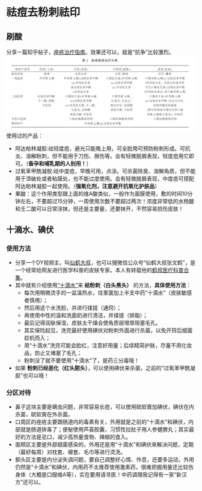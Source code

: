 # 祛痘去粉刺祛印

## 刷酸

分享一篇知乎帖子，[痤疮治疗指南](https://zhuanlan.zhihu.com/p/114453335)。效果还可以，就是“抗争”比较激烈。  
![痤疮分级推荐治疗方案见表](./img/qudou.jpg)  
使用过的产品：

- 阿达帕林凝胶:祛轻度痘，避光只能晚上用，可全脸用可预防粉刺形成。可抗炎、溶解粉刺，但不能用于刀伤、擦伤等。会有轻微脱屑表现，轻度痘用它即可。（**备孕和哺乳期的人别用！**）
- 过氧苯甲酰凝胶:祛中度痘，早晚可用，点涂。可杀菌除臭、溶解角质，但不能用于溃破处或者粘膜处，也不能过度使用。会有轻微脱屑表现，中度痘可搭配阿达帕林凝胶一起使用。（**强氧化剂，注意避开抗氧化护肤品**）
- 果酸：这个作用类型跟上面的维A酸类似，一般作为面膜使用，敷的时间10分钟左右，不要超过15分钟，一周使用次数不要超过两次！浓度非常低的水杨酸和壬二酸可以日常涂抹，但还是主要量，还要抹开，不然容易损伤皮肤！

## 十滴水、碘伏

### 使用方法

- 分享一个DY视频主，叫[仙鹤大叔](https://v.douyin.com/J2DAWAd/)，也可以搜微信公众号“仙鹤大叔张文鹤”，是一个经常给网友进行医学科普的皮肤专家。本人有转载他的[鹤叔医疗科普合集](鹤叔医疗科普合集.md)。  
- 其中就有介绍使用[“十滴水”](https://www.zhihu.com/question/352658787)来 **祛粉刺（白头黑头）** 的方法，**具体使用方法**：
  - 每次用稍微烫手的一盆温热水，往里面加上半支中药“十滴水”（皮肤敏感者慎用）；
  - 然后用这个水洗脸，并进行揉搓（通窍）；
  - 再使用中性的温和洗面奶进行清洁，并揉搓（排脂）；
  - 最后记得润肤保湿，皮肤太干燥会使角质层增厚阻塞毛孔。
  - 其实保险起见，洗完最好使用碘伏对粉刺外面进行杀菌，以免开窍后细菌趁机而入；
  - 用“十滴水”洗完可能会脸红，注意好用量；后续精简护肤，尽量不用化妆品，防止又堵塞了毛孔；
  - 粉刺没了就不要使用“十滴水”了，是药三分毒哦！
- 如果 **粉刺已经恶化（红头脓头）**，可以使用碘伏来杀菌，之前的“过氧苯甲酰凝胶”也可以哦！
  
### 分区对待

- 鼻子这块主要是螨虫问题，非常容易长痘，可以使用硫软膏加碘伏，碘伏在内杀菌，硫软膏在外杀菌。
- 口周区的痤疮主要跟肠道内的毒素有关，外用就是之前的“十滴水”和碘伏，内部就是肠道排毒了；便秘使用芦荟胶囊，习惯性拉肚子用人参健脾丸；其实最好的方法是忌口，减少高热量食物、辣椒的食入。
- 面颊区主要是外部细菌感染的，外用还是用“十滴水”和碘伏来解决问题，定期（最好每周）对枕套、被套、毛巾等进行烫洗。
- 额头区主要是内分泌失调问题，要自己调整好心情、作息，还要多运动，外用仍然是“十滴水”和碘伏，内用药不太推荐使用激素药，很难把握用量还比较伤身体（大概是口服维A等），实在要用请寻医！中药调理我记得有一家“新汉方”还可以。
